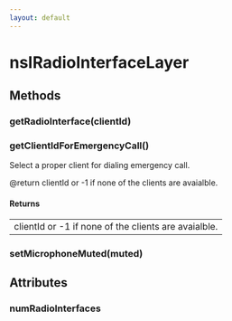 ```yaml
---
layout: default
---
```


# nsIRadioInterfaceLayer #

## Methods ##

### getRadioInterface(clientId) ###

### getClientIdForEmergencyCall() ###
  
Select a proper client for dialing emergency call.  
  
@return clientId or -1 if none of the clients are avaialble.  
  

#### Returns ####

<table>

<tr>
<td>clientId or -1 if none of the clients are avaialble.  
</td>
</tr>

</table>

### setMicrophoneMuted(muted) ###

## Attributes ##

### numRadioInterfaces ###
